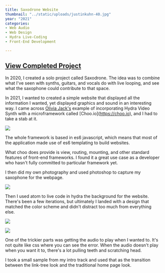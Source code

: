 ```yaml
---
title: Saxodrone Website
thumbnail: "../static/uploads/justinkuhn-40.jpg"
year: "2021"
categories:
- Web Audio
- Web Design
- Hydra Live-Coding
- Front-End Development

---
```

## [View Completed Project](https://saxodr.one)

In 2020, I created a solo project called Saxodrone.  The idea was to combine what I've seen with synths, guitars, and vocals do with live looping, and see what the saxophone could contribute to that space.

In 2021, I wanted to created a simple website that displayed all the information I wanted, yet displayed graphics and sound in an interesting way.  I came across [Olivia Jack's](ojack.xyz "Olivia Jack") example of incorporating Hydra Video Synth with a microframework called \[Choo.io\](https://choo.io), and I had to take a stab at it.

![](/uploads/choo.png)

The whole framework is based in es6 javascript, which means that most of the application made use of es6 templating to build websites.

What choo does provide is view, routing, mounting, and other standard features of front-end frameworks.  I found it a great use case as a developer who hasn't fully committed to particular framework yet.

I then did my own photography and used photoshop to capture my saxophone for the webpage.

![](/uploads/dsc00102.JPG)

Then I used atom to live code in hydra the background for the website.  There's been a few iterations, but ultimately I landed with a design that matched the color scheme and didn't distract too much from everything else.

![](/uploads/2021-10-24-17-48-41.png)

![](/uploads/2021-10-24-17-51-24.png)

One of the trickier parts was getting the audio to play when I wanted to.  It's not quite like css where you can see the error. When the audio doesn't play when you want it to, there's a lot pulling teeth and scratching head.

I took a small sample from my intro track and used that as the transition between the link-tree look and the traditional home page look.